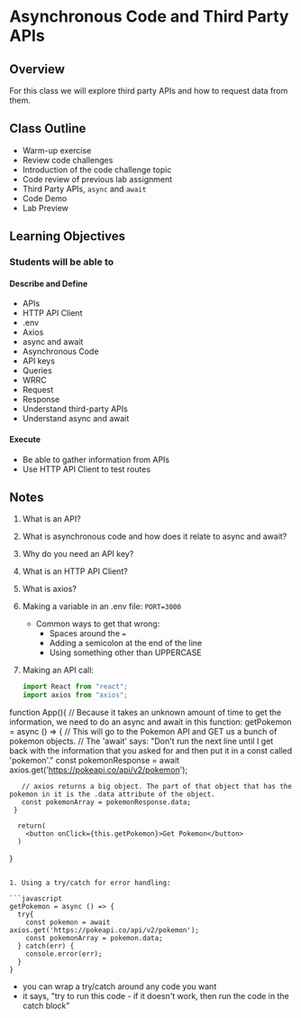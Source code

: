 # Asynchronous Code and Third Party APIs

## Overview

For this class we will explore third party APIs and how to request data from them.

## Class Outline

- Warm-up exercise
- Review code challenges
- Introduction of the code challenge topic
- Code review of previous lab assignment
- Third Party APIs, `async` and `await`
- Code Demo
- Lab Preview

## Learning Objectives

### Students will be able to

#### Describe and Define

- APIs
- HTTP API Client
- .env
- Axios
- async and await
- Asynchronous Code
- API keys
- Queries
- WRRC
- Request
- Response
- Understand third-party APIs
- Understand async and await

#### Execute

- Be able to gather information from APIs
- Use HTTP API Client to test routes

## Notes

1. What is an API?
1. What is asynchronous code and how does it relate to async and await?
1. Why do you need an API key?
1. What is an HTTP API Client?
1. What is axios?
1. Making a variable in an .env file: `PORT=3000`

   - Common ways to get that wrong:
     - Spaces around the `=`
     - Adding a semicolon at the end of the line
     - Using something other than UPPERCASE

1. Making an API call:

   ```javascript
   import React from "react";
   import axios from "axios";
   ```

function App(){
// Because it takes an unknown amount of time to get the information, we need to do an async and await in this function:
getPokemon = async () => {
// This will go to the Pokemon API and GET us a bunch of pokemon objects.
// The 'await' says: "Don't run the next line until I get back with the information that you asked for and then put it in a const called 'pokemon'."
const pokemonResponse = await axios.get('https://pokeapi.co/api/v2/pokemon');

       // axios returns a big object. The part of that object that has the pokemon in it is the .data attribute of the object.
       const pokemonArray = pokemonResponse.data;
     }

      return(
        <button onClick={this.getPokemon}>Get Pokemon</button>
      )

}

````

1. Using a try/catch for error handling:

```javascript
getPokemon = async () => {
  try{
    const pokemon = await axios.get('https://pokeapi.co/api/v2/pokemon');
    const pokemonArray = pokemon.data;
  } catch(err) {
    console.error(err);
  }
}
````

- you can wrap a try/catch around any code you want
- it says, "try to run this code - if it doesn't work, then run the code in the catch block"
